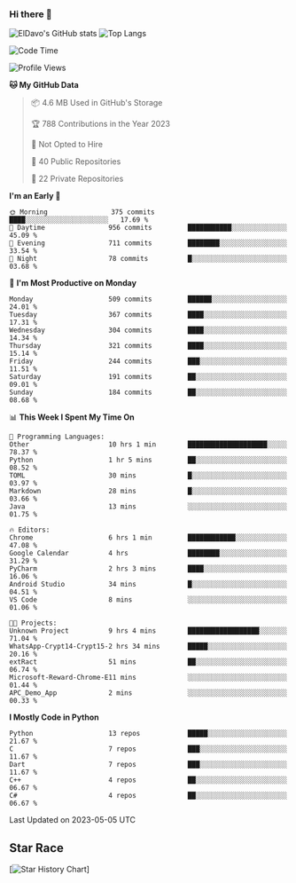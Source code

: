 ### Hi there 👋
![ElDavo's GitHub stats](https://github-readme-stats.vercel.app/api?username=ElDavoo&show_icons=true&theme=chartreuse-dark)
![Top Langs](https://github-readme-stats.vercel.app/api/top-langs/?username=ElDavoo&theme=chartreuse-dark&layout=compact)

<!--START_SECTION:waka-->
![Code Time](http://img.shields.io/badge/Code%20Time-42%20hrs%2018%20mins-blue)

![Profile Views](http://img.shields.io/badge/Profile%20Views-1-blue)

**🐱 My GitHub Data** 

> 📦 4.6 MB Used in GitHub's Storage 
 > 
> 🏆 788 Contributions in the Year 2023
 > 
> 🚫 Not Opted to Hire
 > 
> 📜 40 Public Repositories 
 > 
> 🔑 22 Private Repositories 
 > 
**I'm an Early 🐤** 

```text
🌞 Morning                375 commits         ████░░░░░░░░░░░░░░░░░░░░░   17.69 % 
🌆 Daytime                956 commits         ███████████░░░░░░░░░░░░░░   45.09 % 
🌃 Evening                711 commits         ████████░░░░░░░░░░░░░░░░░   33.54 % 
🌙 Night                  78 commits          █░░░░░░░░░░░░░░░░░░░░░░░░   03.68 % 
```
📅 **I'm Most Productive on Monday** 

```text
Monday                   509 commits         ██████░░░░░░░░░░░░░░░░░░░   24.01 % 
Tuesday                  367 commits         ████░░░░░░░░░░░░░░░░░░░░░   17.31 % 
Wednesday                304 commits         ████░░░░░░░░░░░░░░░░░░░░░   14.34 % 
Thursday                 321 commits         ████░░░░░░░░░░░░░░░░░░░░░   15.14 % 
Friday                   244 commits         ███░░░░░░░░░░░░░░░░░░░░░░   11.51 % 
Saturday                 191 commits         ██░░░░░░░░░░░░░░░░░░░░░░░   09.01 % 
Sunday                   184 commits         ██░░░░░░░░░░░░░░░░░░░░░░░   08.68 % 
```


📊 **This Week I Spent My Time On** 

```text
💬 Programming Languages: 
Other                    10 hrs 1 min        ████████████████████░░░░░   78.37 % 
Python                   1 hr 5 mins         ██░░░░░░░░░░░░░░░░░░░░░░░   08.52 % 
TOML                     30 mins             █░░░░░░░░░░░░░░░░░░░░░░░░   03.97 % 
Markdown                 28 mins             █░░░░░░░░░░░░░░░░░░░░░░░░   03.66 % 
Java                     13 mins             ░░░░░░░░░░░░░░░░░░░░░░░░░   01.75 % 

🔥 Editors: 
Chrome                   6 hrs 1 min         ████████████░░░░░░░░░░░░░   47.08 % 
Google Calendar          4 hrs               ████████░░░░░░░░░░░░░░░░░   31.29 % 
PyCharm                  2 hrs 3 mins        ████░░░░░░░░░░░░░░░░░░░░░   16.06 % 
Android Studio           34 mins             █░░░░░░░░░░░░░░░░░░░░░░░░   04.51 % 
VS Code                  8 mins              ░░░░░░░░░░░░░░░░░░░░░░░░░   01.06 % 

🐱‍💻 Projects: 
Unknown Project          9 hrs 4 mins        ██████████████████░░░░░░░   71.04 % 
WhatsApp-Crypt14-Crypt15-2 hrs 34 mins       █████░░░░░░░░░░░░░░░░░░░░   20.16 % 
extRact                  51 mins             ██░░░░░░░░░░░░░░░░░░░░░░░   06.74 % 
Microsoft-Reward-Chrome-E11 mins             ░░░░░░░░░░░░░░░░░░░░░░░░░   01.44 % 
APC_Demo_App             2 mins              ░░░░░░░░░░░░░░░░░░░░░░░░░   00.33 % 
```

**I Mostly Code in Python** 

```text
Python                   13 repos            █████░░░░░░░░░░░░░░░░░░░░   21.67 % 
C                        7 repos             ███░░░░░░░░░░░░░░░░░░░░░░   11.67 % 
Dart                     7 repos             ███░░░░░░░░░░░░░░░░░░░░░░   11.67 % 
C++                      4 repos             ██░░░░░░░░░░░░░░░░░░░░░░░   06.67 % 
C#                       4 repos             ██░░░░░░░░░░░░░░░░░░░░░░░   06.67 % 
```




 Last Updated on 2023-05-05 UTC
<!--END_SECTION:waka-->

## Star Race

[![Star History Chart](https://api.star-history.com/svg?repos=ElDavoo/WhatsApp-Crypt14-Crypt15-Decrypter,ElDavoo/TuringOS,EliteAndroidApps/WhatsApp-Crypt12-Decrypter,KnugiHK/Whatsapp-Chat-Exporter&type=Date)]
